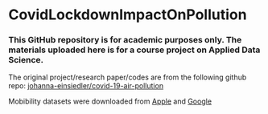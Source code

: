 # CovidLockdownImpactOnPollution

### This GitHub repository is for academic purposes only. The materials uploaded here is for a course project on Applied Data Science.

The original project/research paper/codes are from the following github repo: [johanna-einsiedler/covid-19-air-pollution](https://github.com/johanna-einsiedler/covid-19-air-pollution)

Mobibility datasets were downloaded from [Apple](https://covid19.apple.com/mobility) and [Google](https://www.google.com/covid19/mobility/)
